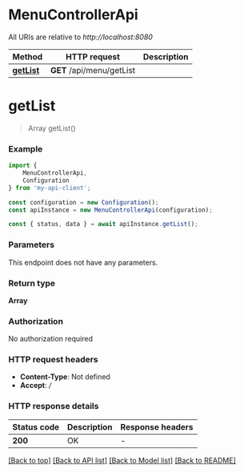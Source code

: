 # MenuControllerApi

All URIs are relative to *http://localhost:8080*

|Method | HTTP request | Description|
|------------- | ------------- | -------------|
|[**getList**](#getlist) | **GET** /api/menu/getList | |

# **getList**
> Array<MenuAgentDTO> getList()


### Example

```typescript
import {
    MenuControllerApi,
    Configuration
} from 'my-api-client';

const configuration = new Configuration();
const apiInstance = new MenuControllerApi(configuration);

const { status, data } = await apiInstance.getList();
```

### Parameters
This endpoint does not have any parameters.


### Return type

**Array<MenuAgentDTO>**

### Authorization

No authorization required

### HTTP request headers

 - **Content-Type**: Not defined
 - **Accept**: */*


### HTTP response details
| Status code | Description | Response headers |
|-------------|-------------|------------------|
|**200** | OK |  -  |

[[Back to top]](#) [[Back to API list]](../README.md#documentation-for-api-endpoints) [[Back to Model list]](../README.md#documentation-for-models) [[Back to README]](../README.md)


